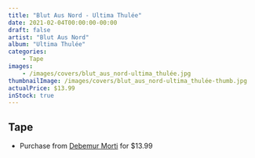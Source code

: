 ```yaml
---
title: "Blut Aus Nord - Ultima Thulée"
date: 2021-02-04T00:00:00-00:00
draft: false
artist: "Blut Aus Nord"
album: "Ultima Thulée"
categories:
    - Tape
images:
    - /images/covers/blut_aus_nord-ultima_thulée.jpg
thumbnailImage: /images/covers/blut_aus_nord-ultima_thulée-thumb.jpg
actualPrice: $13.99
inStock: true
---
```


## Tape
* Purchase from [Debemur Morti](https://debemurmorti.aisamerch.com/item/99593) for $13.99
